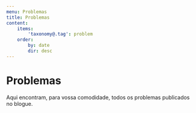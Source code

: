 ```yaml
---
menu: Problemas
title: Problemas
content:
    items:
        'taxonomy@.tag': problem
    order:
        by: date
        dir: desc
---
```


# Problemas

Aqui encontram, para vossa comodidade, todos os problemas publicados no blogue.